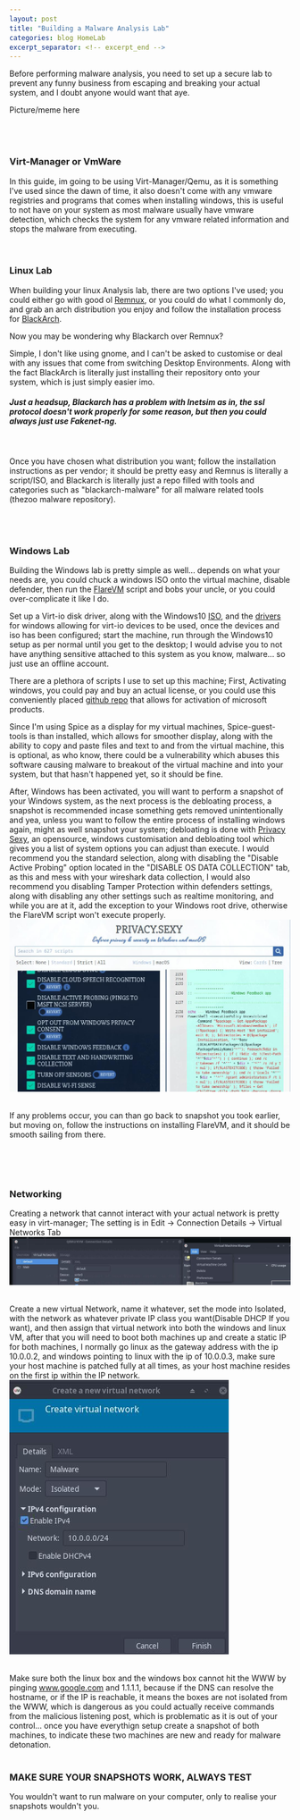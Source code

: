 ```yaml
---
layout: post
title: "Building a Malware Analysis Lab"
categories: blog HomeLab
excerpt_separator: <!-- excerpt_end -->
---
```


<!-- excerpt_start -->
Before performing malware analysis, you need to set up a secure lab to prevent any funny business from escaping and breaking your 
actual system, and I doubt anyone would want that aye.
<!-- excerpt_end -->

Picture/meme here
<br>
<br>
<br>
<br>

### Virt-Manager or VmWare
In this guide, im going to be using Virt-Manager/Qemu, as it is something I've used since the dawn of time, it also doesn't come with any vmware registries and programs that comes when installing
windows, this is useful to not have on your system as most malware usually have vmware detection, which checks the system for any vmware related information and stops the malware from executing.
<br>
<br>
<br>

### Linux Lab
When building your linux Analysis lab, there are two options I've used; you could either go with good ol [Remnux](https://remnux.org/), or you could do what I commonly do, and grab
an arch distribution you enjoy and follow the installation process for [BlackArch](https://www.blackarch.org/).

Now you may be wondering why Blackarch over Remnux? 

Simple, I don't like using gnome, and I can't be asked to customise or deal with any issues that come from switching Desktop Environments. Along with the fact 
BlackArch is literally just installing their repository onto your system, which is just simply easier imo. 
<br>

##### Just a headsup, Blackarch has a problem with Inetsim as in, the ssl protocol doesn't work properly for some reason, but then you could always just use Fakenet-ng.
<br>

Once you have chosen what distribution you want; follow the installation instructions as per vendor; it should be pretty easy and Remnus is literally a script/ISO, and 
Blackarch is literally just a repo filled with tools and categories such as "blackarch-malware" for all malware related tools (thezoo malware repository).
<br>
<br>
<br>
<br>

### Windows Lab
Building the Windows lab is pretty simple as well... depends on what your needs are, you could chuck a windows ISO onto the virtual machine, disable defender, then run the 
[FlareVM](https://github.com/mandiant/flare-vm) script and bobs your uncle, or you could over-complicate it like I do.

Set up a Virt-io disk driver, along with the Windows10 [ISO](https://www.microsoft.com/en-au/software-download/windows10ISO), and the [drivers](https://wiki.archlinux.org/title/QEMU#Virtio_drivers_for_Windows) for windows allowing for virt-io devices to be used,
once the devices and iso has been configured; start the machine, run through the Windows10 setup as per normal until you get to the desktop; I would advise you to not have anything 
sensitive attached to this system as you know, malware... so just use an offline account.
<br>

There are a plethora of scripts I use to set up this machine; First, Activating windows, you could pay and buy an actual license, or you could use this conveniently placed [github repo](https://github.com/massgravel/Microsoft-Activation-Scripts) that allows for activation of
microsoft products.
<br>

Since I'm using Spice as a display for my virtual machines, Spice-guest-tools is than installed, which allows for smoother display, along with the ability to copy and 
paste files and text to and from the virtual machine, this is optional, as who know, there could be a vulnerability which abuses this software causing malware to breakout of the virtual machine and into your system, but that hasn't happened 
yet, so it should be fine.
<br>


After, Windows has been activated, you will want to perform a snapshot of your Windows system, as the next process is the debloating process, a snapshot is recommended incase
something gets removed unintentionally and yea, unless you want to follow the entire process of installing windows again, might as well snapshot your system; debloating is done with 
[Privacy Sexy](https://privacy.sexy/), an opensource, windows customisation and debloating tool which gives you a list of system options you can adjust than execute.
I would recommend you the standard selection, along with disabling the "Disable Active Probing" option located in the "DISABLE OS DATA COLLECTION" tab, as this and mess with your wireshark data collection, I would also recommend you disabling 
Tamper Protection within defenders settings, along with disabling any other settings such as realtime monitoring, and while you are at it, add the exception to your Windows root drive, otherwise the FlareVM script won't execute
properly.
![PrivacySexy](/images/MalwareLab/PrivacySexy.jpeg)
<br>
<br>

If any problems occur, you can than go back to snapshot you took earlier, but moving on, follow the instructions on installing FlareVM, and it should be smooth sailing from there.

<br>
<br>
<br>

### Networking
Creating a network that cannot interact with your actual network is pretty easy in virt-manager; The setting is in Edit -> Connection Details -> Virtual Networks Tab
![networking](/images/MalwareLab/networkconfig.jpeg)
<br>
<br>

Create a new virtual Network, name it whatever, set the mode into Isolated, with the network as whatever private IP class you want(Disable DHCP If you want), 
and then assign that virtual network into both the windows and linux VM, after that you will need to boot both machines up and create a static IP for both machines,
I normally go linux as the gateway address with the ip 10.0.0.2, and windows pointing to linux with the ip of 10.0.0.3, make sure your host machine is patched fully at all times, as your host machine resides on the first
ip within the IP network.
![virtualnetworkConfig](/images/MalwareLab/virtnetwork.jpeg)
<br>
<br>

Make sure both the linux box and the windows box cannot hit the WWW by pinging www.google.com and 1.1.1.1, because if the DNS can resolve the hostname, or if the IP is reachable, it means the boxes are not isolated from the WWW, which
is dangerous as you could actually receive commands from the malicious listening post, which is problematic as it is out of your control... once you have everythign setup
create a snapshot of both machines, to indicate these two machines are new and ready for malware detonation.
<br>
<br>

### MAKE SURE YOUR SNAPSHOTS WORK, ALWAYS TEST
You wouldn't want to run malware on your computer, only to realise your snapshots wouldn't you.
